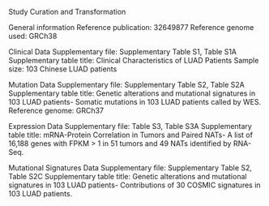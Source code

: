 Study Curation and Transformation

General information
Reference publication: 32649877
Reference genome used: GRCh38

Clinical Data
Supplementary file: Supplementary Table S1, Table S1A
Supplementary table title: Clinical Characteristics of LUAD Patients
Sample size: 103 Chinese LUAD patients


Mutation Data
Supplementary file: Supplementary Table S2, Table S2A
Supplementary table title: Genetic alterations and mutational signatures in 103 LUAD patients- Somatic mutations in 103 LUAD patients called by WES.
Reference genome: GRCh37

Expression Data
Supplementary file: Table S3, Table S3A
Supplementary table title: mRNA-Protein Correlation in Tumors and Paired NATs- A list of 16,188 genes with FPKM > 1 in 51 tumors and 49 NATs identified by RNA-Seq.


Mutational Signatures Data
Supplementary file: Supplementary Table S2, Table S2C
Supplementary table title: Genetic alterations and mutational signatures in 103 LUAD patients- Contributions of 30 COSMIC signatures in 103 LUAD patients.